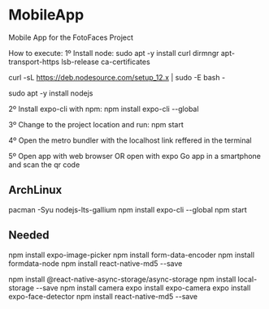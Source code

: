 # MobileApp
Mobile App for the FotoFaces Project

How to execute:
1º Install node:
sudo apt -y install curl dirmngr apt-transport-https lsb-release ca-certificates

curl -sL https://deb.nodesource.com/setup_12.x | sudo -E bash -

sudo apt -y install nodejs

2º Install expo-cli with npm:
npm install expo-cli --global

3º Change to the project location and run:
npm start

4º Open the metro bundler with the localhost link reffered in the terminal

5º Open app with web browser OR open with expo Go app in a smartphone and scan the qr code


## ArchLinux
pacman -Syu nodejs-lts-gallium
npm install expo-cli --global
npm start

## Needed
npm install expo-image-picker
npm install form-data-encoder
npm install formdata-node
npm install react-native-md5 --save

npm install @react-native-async-storage/async-storage
npm install local-storage --save
npm install camera
expo install expo-camera
expo install expo-face-detector
npm install react-native-md5 --save
